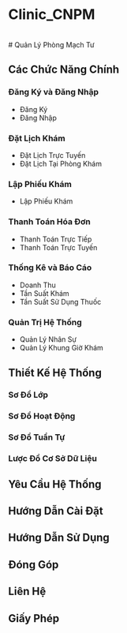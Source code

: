 # Clinic_CNPM

<br />
# Quản Lý Phòng Mạch Tư
<br />

## Các Chức Năng Chính

### Đăng Ký và Đăng Nhập
- Đăng Ký
- Đăng Nhập

### Đặt Lịch Khám
- Đặt Lịch Trực Tuyến
- Đặt Lịch Tại Phòng Khám

### Lập Phiếu Khám
- Lập Phiếu Khám

### Thanh Toán Hóa Đơn
- Thanh Toán Trực Tiếp
- Thanh Toán Trực Tuyến

### Thống Kê và Báo Cáo
- Doanh Thu
- Tần Suất Khám
- Tần Suất Sử Dụng Thuốc

### Quản Trị Hệ Thống
- Quản Lý Nhân Sự
- Quản Lý Khung Giờ Khám

## Thiết Kế Hệ Thống

### Sơ Đồ Lớp

### Sơ Đồ Hoạt Động

### Sơ Đồ Tuần Tự

### Lược Đồ Cơ Sở Dữ Liệu

## Yêu Cầu Hệ Thống

## Hướng Dẫn Cài Đặt

## Hướng Dẫn Sử Dụng

## Đóng Góp

## Liên Hệ
  
## Giấy Phép

